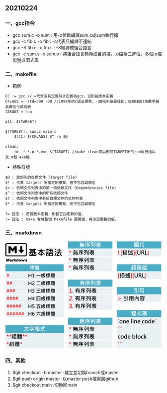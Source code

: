 ## 20210224
### 一、gcc指令
* gcc sum.c -o sum : 用-o參數編譯sum.c成sum執行檔 
* gcc -c fib.c -o fib : -c代表只編譯不連結
* gcc -S fib.c -o fib.s : -S編譯成組合語言
* gcc -c sum.s -o sum.o : 將組合語言轉換成目的檔，.o檔為二進位，多個.o檔能壓成函式庫

### 二、makefile
* 範例
```
CC := gcc //:=代表沒有定義時才定義為gcc，否則按原本定義
CFLAGS = -std=c99 -O0 //1999年的c語法標準，-O0指不做最佳化，從O0到O3為數字越高最佳化越高級
TARGET = run

all: $(TARGET)

$(TARGET): sum.c main.c
	$(CC) $(CFLAGS) $^ -o $@

clean:
	rm -f *.o *.exe $(TARGET) //make clean可以刪除TARGET出的run執行檔以及.o和.exe檔
```
* 特殊符號
```
$@ : 該規則的目標文件 (Target file)
$* : 代表 targets 所指定的檔案，但不包含副檔名
$< : 依賴文件列表中的第一個依賴文件 (Dependencies file)
$^ : 依賴文件列表中的所有依賴文件
$? : 依賴文件列表中新於目標文件的文件列表
$* : 代表 targets 所指定的檔案，但不包含副檔名

?= 語法 : 若變數未定義，則替它指定新的值。
:= 語法 : make 會將整個 Makefile 展開後，再決定變數的值。
```
### 三、markdown
![markdown](https://github.com/boy20100619/sp109b/blob/b3c468f905e7eb11e0e7f72bc79e6cb48c61f15a/note/picture/dKAwW7Y.png)
### 四、其他
1. $git checkout -b master :建立並切換branch成master
2. $git push origin master :以master push檔案回github
3. $git checkout main :切換回main
